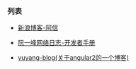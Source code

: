 ### 列表
* [新浪博客-阿信](https://github.com/willnewii/calibre.recipe/blob/master/calibre-recipes/%E9%98%AE%E4%B8%80%E5%B3%B0%E7%BD%91%E7%BB%9C%E6%97%A5%E5%BF%97-%E5%BC%80%E5%8F%91%E8%80%85%E6%89%8B%E5%86%8C.recipe)

* [阮一峰网络日志-开发者手册](https://github.com/willnewii/calibre.recipe/blob/master/calibre-recipes/%E9%98%BF%E4%BF%A1-%E6%96%B0%E6%B5%AA%E5%8D%9A%E5%AE%A2.recipe)

* [yuyang-blog(关于angular2的一个博客)](https://github.com/willnewii/calibre.recipe/blob/master/calibre-recipes/yuyang-blog.recipe)
